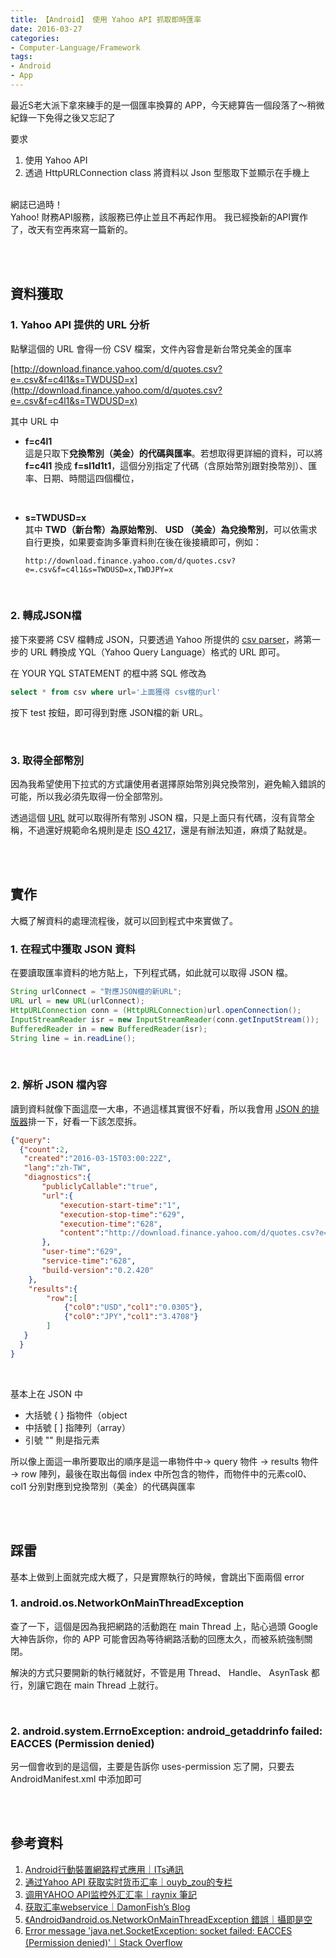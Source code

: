 ```yaml
---
title: 【Android】 使用 Yahoo API 抓取即時匯率
date: 2016-03-27
categories:
- Computer-Language/Framework
tags:
- Android
- App
--- 
```


最近S老大派下拿來練手的是一個匯率換算的 APP，今天總算告一個段落了～稍微紀錄一下免得之後又忘記了

要求
 1. 使用 Yahoo API
 2. 透過 HttpURLConnection class 將資料以 Json 型態取下並顯示在手機上

<!--more-->
<br>

<div class="note danger"> 
<div class="head">網誌已過時！</div>
Yahoo! 財務API服務，該服務已停止並且不再起作用。
我已經換新的API實作了，改天有空再來寫一篇新的。
</div>

<br><br>

## 資料獲取

### 1. Yahoo API 提供的 URL 分析

點擊這個的 URL 會得一份 CSV 檔案，文件內容會是新台幣兌美金的匯率  

[http://download.finance.yahoo.com/d/quotes.csv?e=.csv&f=c4l1&s=TWDUSD=x](http://download.finance.yahoo.com/d/quotes.csv?e=.csv&f=c4l1&s=TWDUSD=x)  

其中 URL 中
- **f=c4l1** <br>
這是只取下**兌換幣別（美金）的代碼與匯率**。若想取得更詳細的資料，可以將 **f=c4l1** 換成 **f=sl1d1t1**，這個分別指定了代碼（含原始幣別跟對換幣別）、匯率、日期、時間這四個欄位，
<br>

- **s=TWDUSD=x** <br>
其中 **TWD（新台幣）為原始幣別**、 **USD （美金）為兌換幣別**，可以依需求自行更換，如果要查詢多筆資料則在後在後接續即可，例如：
    ```
    http://download.finance.yahoo.com/d/quotes.csv?e=.csv&f=c4l1&s=TWDUSD=x,TWDJPY=x
    ```

<br>

### 2. 轉成JSON檔
接下來要將 CSV 檔轉成 JSON，只要透過 Yahoo 所提供的 [csv parser](https://developer.yahoo.com/yql/console/?q=select%20%252a%20from%20csv%20where%20url%253D%2522http%253A%252F%252Ffinance.yahoo.com%252Fd%252Fquotes.csv%253Fe%253D.csv%2526f%253Dc4l1%2526s%253DEURUSD%253DX%252CGBPUSD%253DX%2522%23h=select%2520%252a%2520from%2520csv%2520where%2520url%253D%2522http%253A//finance.yahoo.com/d/quotes.csv%253Fe%253D.csv%2526f%253Dc4l1%2526s%253DUSDEUR%253DX%2522%253B)，將第一步的 URL 轉換成 YQL（Yahoo Query Language）格式的 URL 即可。  
      
在 YOUR YQL STATEMENT 的框中將 SQL 修改為 
```sql
select * from csv where url='上面獲得 csv檔的url'
```
按下 test 按鈕，即可得到對應 JSON檔的新 URL。
      
    
<br>

### 3. 取得全部幣別 

因為我希望使用下拉式的方式讓使用者選擇原始幣別與兌換幣別，避免輸入錯誤的可能，所以我必須先取得一份全部幣別。       
      
透過這個 [URL](http://finance.yahoo.com/webservice/v1/symbols/allcurrencies/quote?format=json) 就可以取得所有幣別 JSON 檔，只是上面只有代碼，沒有貨幣全稱，不過還好規範命名規則是走 [ISO 4217](https://en.wikipedia.org/wiki/ISO_4217)，還是有辦法知道，麻煩了點就是。  
    
<br><br>
## 實作
大概了解資料的處理流程後，就可以回到程式中來實做了。

### 1. 在程式中獲取 JSON 資料
在要讀取匯率資料的地方貼上，下列程式碼，如此就可以取得 JSON 檔。

```JAVA
String urlConnect = "對應JSON檔的新URL";
URL url = new URL(urlConnect);
HttpURLConnection conn = (HttpURLConnection)url.openConnection();
InputStreamReader isr = new InputStreamReader(conn.getInputStream());
BufferedReader in = new BufferedReader(isr);
String line = in.readLine();
```

<br>
      
### 2. 解析 JSON 檔內容  
讀到資料就像下面這麼一大串，不過這樣其實很不好看，所以我會用 [JSON 的排版器](http://www.bodurov.com/JsonFormatter/)排一下，好看一下該怎麼拆。

```json
{"query":
  {"count":2,
   "created":"2016-03-15T03:00:22Z",
   "lang":"zh-TW",
   "diagnostics":{
       "publiclyCallable":"true",
       "url":{
           "execution-start-time":"1",
           "execution-stop-time":"629",
           "execution-time":"628",
           "content":"http://download.finance.yahoo.com/d/quotes.csv?e=.csv&f=c4l1&s=TWDUSD=x,TWDJPY=x"
       },
       "user-time":"629",
       "service-time":"628",
       "build-version":"0.2.420"
    },
    "results":{
        "row":[
            {"col0":"USD","col1":"0.0305"},
            {"col0":"JPY","col1":"3.4708"}
        ]
   }
  }
}
   ```

<br>

基本上在 JSON 中
- 大括號 { } 指物件（object
- 中括號 [ ] 指陣列（array）
- 引號 "" 則是指元素


所以像上面這一串所要取出的順序是這一串物件中→ query 物件 → results 物件 → row 陣列，最後在取出每個 index 中所包含的物件，而物件中的元素col0、col1 分別對應到兌換幣別（美金）的代碼與匯率  

 

<br><br>
## 踩雷

基本上做到上面就完成大概了，只是實際執行的時候，會跳出下面兩個 error

### 1. android.os.NetworkOnMainThreadException
查了一下，這個是因為我把網路的活動跑在 main Thread 上，貼心過頭 Google 大神告訴你，你的 APP 可能會因為等待網路活動的回應太久，而被系統強制關閉。 

解決的方式只要開新的執行緒就好，不管是用 Thread、 Handle、 AsynTask 都行，別讓它跑在  main Thread 上就行。
 
 <br>
 
### 2. android.system.ErrnoException: android_getaddrinfo failed: EACCES (Permission denied)

另一個會收到的是這個，主要是告訴你 uses-permission 忘了開，只要去AndroidManifest.xml 中添加即可  
    

  
<br><br>

## 參考資料
1. [Android行動裝置網路程式應用｜ITs通訊](http://newsletter.ascc.sinica.edu.tw/news/read_news.php?nid=2665)
2. [通过Yahoo API 获取实时货币汇率｜ouyb_zou的专栏](http://blog.csdn.net/ouyb_zou/article/details/43734979)
3. [调用YAHOO API监控外汇汇率｜raynix 筆記](http://raynix.info/archives/2216)
4. [获取汇率webservice｜DamonFish’s Blog](http://damonfish.github.io/blog/2015/03/02/-%E8%8E%B7%E5%8F%96%E6%B1%87%E7%8E%87webservice.markdown/)
5. [《Android》android.os.NetworkOnMainThreadException 錯誤｜攝即是空](http://bibby1101.pixnet.net/blog/post/47753182-%E3%80%8Aandroid%E3%80%8Bandroid.os.networkonmainthreadexception-%E9%8C%AF%E8%AA%A4)
6. [Error message 'java.net.SocketException: socket failed: EACCES (Permission denied)'｜Stack Overflow](http://stackoverflow.com/questions/11273197/error-message-java-net-socketexception-socket-failed-eacces-permission-denie)
 